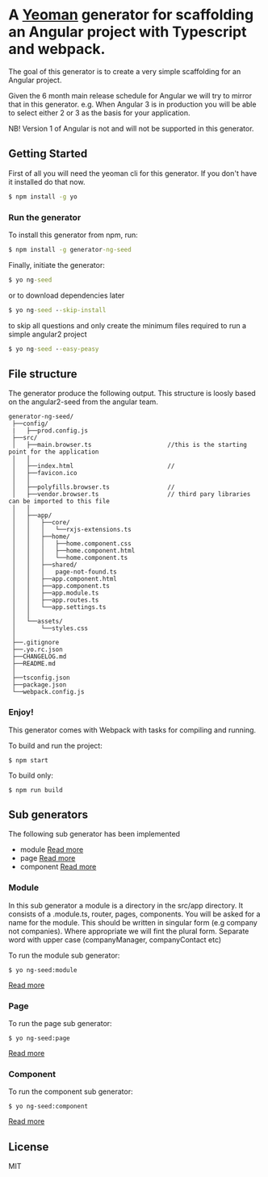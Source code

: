 # A [Yeoman](http://yeoman.io) generator for scaffolding an Angular project with Typescript and webpack.
The goal of this generator is to create a very simple scaffolding for an Angular project.

Given the 6 month main release schedule for Angular we will try to mirror that in this generator.
e.g. When Angular 3 is in production you will be able to select either 2 or 3 as the basis for your application. 

NB! Version 1 of Angular is not and will not be supported in this generator.

## Getting Started

First of all you will need the yeoman cli for this generator. If you don't have it installed do that now.

```cmd 
$ npm install -g yo
```

### Run the generator

To install this generator from npm, run:

```cmd
$ npm install -g generator-ng-seed
```

Finally, initiate the generator:
```cmd
$ yo ng-seed
```

or to download dependencies later
```cmd
$ yo ng-seed --skip-install
```

to skip all questions and only create the minimum files required to run a simple angular2 project
```cmd
$ yo ng-seed --easy-peasy
```

## File structure
The generator produce the following output. This structure is loosly based on the angular2-seed from the angular team.

```
generator-ng-seed/
 ├──config/                       
 |   ├──prod.config.js                     
 ├──src/                       
 │   ├──main.browser.ts                     //this is the starting point for the application
 │   │
 │   ├──index.html                          //
 │   ├──favicon.ico             
 │   │
 │   ├──polyfills.browser.ts                //
 │   ├──vendor.browser.ts                   // third pary libraries can be imported to this file
 │   │
 │   ├──app/                   
 │   │   ├──core/  
 │   │   │   └──rxjs-extensions.ts          
 │   │   ├──home/        
 │   │   │   ├──home.component.css          
 │   │   │   ├──home.component.html        
 │   │   │   └──home.component.ts          
 │   │   ├──shared/        
 │   │   │   page-not-found.ts          
 │   │   ├──app.component.html        
 │   │   ├──app.component.ts        
 │   │   ├──app.module.ts        
 │   │   ├──app.routes.ts        
 │   │   └──app.settings.ts             
 │   │
 │   └──assets/                      
 │       └──styles.css                      
 │
 ├──.gitignore             
 ├──.yo.rc.json             
 ├──CHANGELOG.md            
 ├──README.md             
 │
 ├──tsconfig.json                          
 ├──package.json                
 └──webpack.config.js     
```

### Enjoy!

This generator comes with Webpack with tasks for compiling and running.

To build and run the project:
 
```
$ npm start
```

To build only:

```
$ npm run build
```

## Sub generators

The following sub generator has been implemented

* module  [Read more](generators/module/readme.md)
* page  [Read more](generators/page/readme.md)
* component  [Read more](generators/component/readme.md)

### Module
In this sub generator a module is a directory in the src/app directory. It consists of a <name>.module.ts, router, pages, components.
You will be asked for a name for the module. This should be written in singular form (e.g company not companies). Where appropriate we 
will fint the plural form. Separate word with upper case (companyManager, companyContact etc)

To run the module sub generator:
```
$ yo ng-seed:module 
```

[Read more](generators/module/readme.md)

### Page
To run the page sub generator:
```
$ yo ng-seed:page 
```

[Read more](generators/page/readme.md)

### Component

To run the component sub generator:
```
$ yo ng-seed:component 
```

[Read more](generators/component/readme.md)

## License

MIT